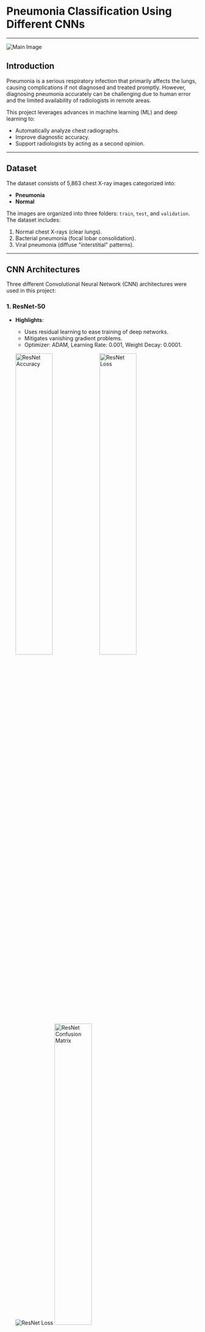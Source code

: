 # Pneumonia Classification Using Different CNNs

---
![Main Image](Images/main.png)

## Introduction
Pneumonia is a serious respiratory infection that primarily affects the lungs, causing complications if not diagnosed and treated promptly. However, diagnosing pneumonia accurately can be challenging due to human error and the limited availability of radiologists in remote areas. 

This project leverages advances in machine learning (ML) and deep learning to:

- Automatically analyze chest radiographs.
- Improve diagnostic accuracy.
- Support radiologists by acting as a second opinion.

---

## Dataset
The dataset consists of 5,863 chest X-ray images categorized into:

- **Pneumonia**
- **Normal**

The images are organized into three folders: `train`, `test`, and `validation`. The dataset includes:

1. Normal chest X-rays (clear lungs).
2. Bacterial pneumonia (focal lobar consolidation).
3. Viral pneumonia (diffuse "interstitial" patterns).

---

## CNN Architectures
Three different Convolutional Neural Network (CNN) architectures were used in this project:

### 1. ResNet-50
- **Highlights**:
  - Uses residual learning to ease training of deep networks.
  - Mitigates vanishing gradient problems.
  - Optimizer: ADAM, Learning Rate: 0.001, Weight Decay: 0.0001.

  <img src='Images/accuracy_resnet.png' alt='ResNet Accuracy' width='45%'/> <img src='Images/loss_resnet.png' alt='ResNet Loss' width='45%'/>
  ![ResNet Loss](Images/loss_resnet.png)
  <img src='Images/resnet_confusion_Matrix.png' alt='ResNet Confusion Matrix' width='45%'/> <img src='Images/resnet_ROC.png' alt='ResNet ROC AUC' width='45%'/>
  ![ResNet ROC AUC](Images/resnet_ROC.png)

### 2. DenseNet-121
- **Highlights**:
  - Builds on ResNet by introducing dense connections (feature reuse).
  - Reduces parameter usage and enables better feature propagation.
  - Optimizer: SGD, Learning Rate: 0.0001, Momentum: 0.9.

  <img src='Images/densenet_accuracy.jpg' alt='DenseNet Accuracy' width='45%'/> <img src='Images/densenet_loss.jpg' alt='DenseNet Loss' width='45%'/>
  ![DenseNet Loss](Images/densenet_loss.jpg)
  <img src='Images/confusion_matrix_densenet.jpg' alt='DenseNet Confusion Matrix' width='45%'/> <img src='Images/ROC_AUC_densenet.jpg' alt='DenseNet ROC AUC' width='45%'/>
  ![DenseNet ROC AUC](Images/ROC_AUC_densenet.jpg)

### 3. Xception
- **Highlights**:
  - Based on the inception hypothesis (decoupling spatial and channel relationships).
  - Uses depthwise separable convolutions to reduce computational cost.

  <img src='Images/Xception-accuracy.png' alt='Xception Accuracy' width='45%'/> <img src='Images/Xception-Loss.png' alt='Xception Loss' width='45%'/>
  ![Xception Loss](Images/Xception-Loss.png)
  <img src='Images/Xception-ConfusionMatrix.png' alt='Xception Confusion Matrix' width='45%'/> <img src='Images/Xception-ROC-AUC.png' alt='Xception ROC AUC' width='45%'/>
  ![Xception ROC AUC](Images/Xception-ROC-AUC.png)

---

## Data Preprocessing
- **ResNet-50**:
  - Resize to 224x224.
  - Convert grayscale to RGB.
  - Random horizontal flip.
  - Normalize (mean: [0.485, 0.456, 0.406], std: [0.229, 0.224, 0.225]).

- **DenseNet-121**:
  - Convert grayscale to RGB.
  - Resize to 256x256, crop to 224x224.
  - Normalize (mean: [0.485, 0.456, 0.406], std: [0.229, 0.224, 0.225]).

- **Xception**:
  - Rescale pixel values to [0, 1].
  - Resize to 299x299x3.

---

## Results
### Accuracy, Loss, and ROC AUC
- **Accuracy**:
  - ResNet: Best accuracy progression and convergence.
  - DenseNet: Stabilizes quickly but slightly underperforms compared to ResNet.
  - Xception: Instability limits generalization.

- **Loss**:
  - ResNet: Lowest and most stable loss.
  - DenseNet: Efficient but stagnates early.
  - Xception: Struggles with loss optimization.

- **ROC AUC Curve**:
  - ResNet achieves balanced and accurate predictions.

### Classification Metrics
| Model      | Class      | Precision | Recall | F1-Score |
|------------|------------|-----------|--------|----------|
| **ResNet** | NORMAL     | 0.94      | 0.98   | 0.96     |
|            | PNEUMONIA  | 0.98      | 0.94   | 0.96     |
| **Xception** | NORMAL     | 0.94      | 0.99   | 0.97     |
|            | PNEUMONIA  | 0.99      | 0.94   | 0.96     |
| **DenseNet** | NORMAL     | 0.96      | 0.93   | 0.95     |
|            | PNEUMONIA  | 0.93      | 0.96   | 0.95     |

---

## Visualization
### Accuracy Plots
- ResNet, Xception, and DenseNet Accuracy Progression:

  ![Accuracy Plots](Images/Xception-accuracy.png)

### Loss Plots
- ResNet, Xception, and DenseNet Loss Progression:

  ![Loss Plots](Images/Xception-Loss.png)

### Confusion Matrices
- Model Confusion Matrices:

  ![Confusion Matrices](Images/Xception-ConfusionMatrix.png)

### ROC Curves
- ROC AUC for ResNet, Xception, and DenseNet:

  ![ROC Curves](Images/Xception-ROC-AUC.png)

---

## Analysis
- ResNet produces the most balanced and accurate results.
- DenseNet efficiently minimizes loss but misclassifies more NORMAL samples.
- Xception struggles with instability and misclassification of PNEUMONIA cases.

---

## Conclusion
ResNet-50 outperforms DenseNet-121 and Xception in this project. Its robust architecture, balanced complexity, and effective training on limited data make it the best choice for pneumonia classification. Fine-tuned models like Xception and DenseNet struggled to adapt to the small dataset's nuances.

---

## References
1. François Chollet. Xception: Deep learning with depthwise separable convolutions, 2017.
2. Kaiming He et al. Deep residual learning for image recognition, 2015.
3. Gao Huang et al. Densely connected convolutional networks, 2018.
4. Olga Russakovsky et al. Imagenet large scale visual recognition challenge, 2015.
5. Christian Szegedy et al. Rethinking the inception architecture for computer vision, 2015.
